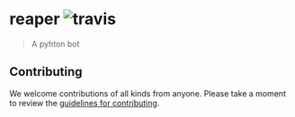 # reaper ![travis](https://travis-ci.org/underc0de/reaper.svg?branch=master)
> A pyhton bot

## Contributing

We welcome contributions of all kinds from anyone. Please take a moment to
review the [guidelines for contributing](CONTRIBUTING.md).
